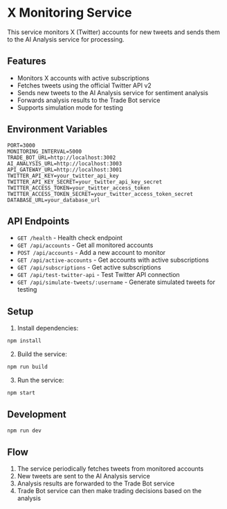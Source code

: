 # X Monitoring Service

This service monitors X (Twitter) accounts for new tweets and sends them to the AI Analysis service for processing.

## Features

- Monitors X accounts with active subscriptions
- Fetches tweets using the official Twitter API v2
- Sends new tweets to the AI Analysis service for sentiment analysis
- Forwards analysis results to the Trade Bot service
- Supports simulation mode for testing

## Environment Variables

```
PORT=3000
MONITORING_INTERVAL=5000
TRADE_BOT_URL=http://localhost:3002
AI_ANALYSIS_URL=http://localhost:3003
API_GATEWAY_URL=http://localhost:3001
TWITTER_API_KEY=your_twitter_api_key
TWITTER_API_KEY_SECRET=your_twitter_api_key_secret
TWITTER_ACCESS_TOKEN=your_twitter_access_token
TWITTER_ACCESS_TOKEN_SECRET=your_twitter_access_token_secret
DATABASE_URL=your_database_url
```

## API Endpoints

- `GET /health` - Health check endpoint
- `GET /api/accounts` - Get all monitored accounts
- `POST /api/accounts` - Add a new account to monitor
- `GET /api/active-accounts` - Get accounts with active subscriptions
- `GET /api/subscriptions` - Get active subscriptions
- `GET /api/test-twitter-api` - Test Twitter API connection
- `GET /api/simulate-tweets/:username` - Generate simulated tweets for testing

## Setup

1. Install dependencies:
```bash
npm install
```

2. Build the service:
```bash
npm run build
```

3. Run the service:
```bash
npm start
```

## Development

```bash
npm run dev
```

## Flow

1. The service periodically fetches tweets from monitored accounts
2. New tweets are sent to the AI Analysis service
3. Analysis results are forwarded to the Trade Bot service
4. Trade Bot service can then make trading decisions based on the analysis 